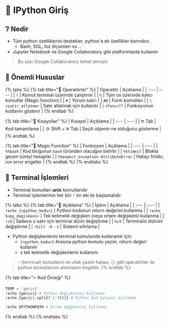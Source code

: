 # 🔰 IPython Giriş

## ❔ Nedir

* Tüm python özelliklerini destekler, python'a ek özellikler barındırır.
  * Bash, SQL, hız ölçümleri vs ...
* _Jupyter Notebook_ ve Google Collaboratory gibi platformlarda kullanılır

> Bu yazı Google Collaboratory temel almıştır.

## 💖 Önemli Hususlar

{% tabs %}
{% tab title="💎 Operatörler" %}
| Operatör | Açıklama |
| :--- | :--- |
| `!` | Komut terminal üzerinde çalıştırılır |
| `%` | Tüm os üzerinde kalıcı komutlar \(Magic function\) |
| `#` | Yorum satırı |
| `#@` | Form komutları |
| `\<satir_atlatma>` | Satır atlatmak için kullanılır |
| `<func>??` | Fonksiyonun kodlarını gösterir |
{% endtab %}

{% tab title="💫 Kısayollar" %}
| Kısayol | Açıklama |
| :--- | :--- |
| ⭾ Tab | Kod tamamlama |
| ⇧ Shift + ⭾ Tab | Seçili objenin ne olduğunu gösterme |
{% endtab %}

{% tab title="💠 Magic Function" %}
| Fonksiyon | Açıklama |
| :--- | :--- |
| `%%bash` | Kod bloğunun `bash` türünden olacağını belirtir |
| `%%timeit` | Blokta geçen süreyi hesaplar |
| `%%expect_exception AttributeError` | Hatayı fırlatır, run error engeller |
{% endtab %}
{% endtabs %}

## 🖤 Terminal İşlemleri

* Terminal komutları **unix** komutlarıdır
* Terminal işlemlerinin her biri `!` ön eki ile başlamalıdır.

{% tabs %}
{% tab title="📜 Açıklama" %}
| İşlem | Açıklama |
| :--- | :--- |
| `!echo {<python_kodu>}` | Python kodunun return değerini kullanma |
| `!echo $<py_degiskeni>` | Tek kelimelik değişken \(veya ortam değişkeni\) kullanma |
| `!cd` | Sadece o satır için terminal dizini değiştirme |
| `%cd` | Terminalin dizinini değiştirme |
| `!kill -9 -1` | Sistemi sıfırlama |

* Python değişkenlerini terminal komutunda kullanamk için:
  * `{<python_kodu>}` Arasına python komutu yazılır, return değeri kullanılır
  * `$` tek kelimelik değişkenlerin kullanımı

> `!` \(terminal\) komutların en ufak yazım hatası, `{}` gibi operatörler ile python komutlarının alınmasını engeller.
{% endtab %}

{% tab title="⭐ Kod Örneği" %}
```python
TEMP = 'gecici'
!echo {gecici} # Python değişkenini kullanma
!echo {gecici.split('i')[0]} # Python kod parçası kullanma

!echo $PYTHONPATH # Ortam değşkenini kullanma
```
{% endtab %}
{% endtabs %}

